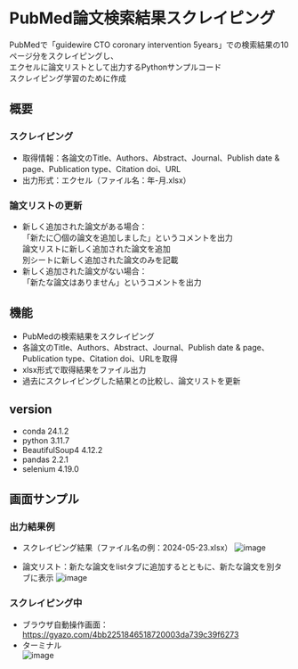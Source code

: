 # PubMed論文検索結果スクレイピング
PubMedで「guidewire CTO coronary intervention 5years」での検索結果の10ページ分をスクレイピングし、  
エクセルに論文リストとして出力するPythonサンプルコード  
スクレイピング学習のために作成  

## 概要
### スクレイピング
- 取得情報：各論文のTitle、Authors、Abstract、Journal、Publish date & page、Publication type、Citation doi、URL 
- 出力形式：エクセル（ファイル名：年-月.xlsx）

### 論文リストの更新
- 新しく追加された論文がある場合：  
  「新たに〇個の論文を追加しました」というコメントを出力  
  論文リストに新しく追加された論文を追加  
  別シートに新しく追加された論文のみを記載   
- 新しく追加された論文がない場合：  
  「新たな論文はありません」というコメントを出力  

## 機能
- PubMedの検索結果をスクレイピング
- 各論文のTitle、Authors、Abstract、Journal、Publish date & page、Publication type、Citation doi、URLを取得
- xlsx形式で取得結果をファイル出力
- 過去にスクレイピングした結果との比較し、論文リストを更新

## version
- conda 24.1.2
- python 3.11.7
- BeautifulSoup4 4.12.2 
- pandas 2.2.1
- selenium 4.19.0

## 画面サンプル
### 出力結果例
- スクレイピング結果（ファイル名の例：2024-05-23.xlsx）
![image](https://github.com/hurmana/PubMed-scraping/assets/170585900/01d95297-46c5-4d02-9699-f592da0c1b62)

- 論文リスト：新たな論文をlistタブに追加するとともに、新たな論文を別タブに表示
  ![image](https://github.com/hurmana/PubMed-scraping/assets/170585900/a71bb0e6-ece1-4c69-b89d-7b07cd31ec70)

### スクレイピング中
- ブラウザ自動操作画面：https://gyazo.com/4bb2251846518720003da739c39f6273
- ターミナル  
  ![image](https://github.com/hurmana/PubMed-scraping/assets/170585900/d5452379-d145-4f64-bd2b-3e22504b841c)

